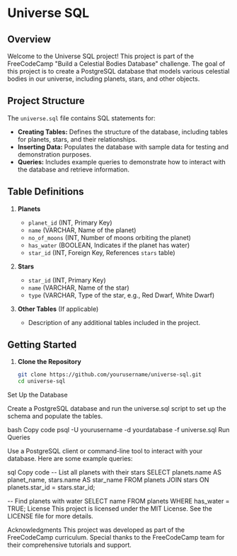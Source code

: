 # Universe SQL

## Overview

Welcome to the Universe SQL project! This project is part of the FreeCodeCamp "Build a Celestial Bodies Database" challenge. The goal of this project is to create a PostgreSQL database that models various celestial bodies in our universe, including planets, stars, and other objects.

## Project Structure

The `universe.sql` file contains SQL statements for:

- **Creating Tables:** Defines the structure of the database, including tables for planets, stars, and their relationships.
- **Inserting Data:** Populates the database with sample data for testing and demonstration purposes.
- **Queries:** Includes example queries to demonstrate how to interact with the database and retrieve information.

## Table Definitions

1. **Planets**
   - `planet_id` (INT, Primary Key)
   - `name` (VARCHAR, Name of the planet)
   - `no_of_moons` (INT, Number of moons orbiting the planet)
   - `has_water` (BOOLEAN, Indicates if the planet has water)
   - `star_id` (INT, Foreign Key, References `stars` table)

2. **Stars**
   - `star_id` (INT, Primary Key)
   - `name` (VARCHAR, Name of the star)
   - `type` (VARCHAR, Type of the star, e.g., Red Dwarf, White Dwarf)

3. **Other Tables** (If applicable)
   - Description of any additional tables included in the project.

## Getting Started

1. **Clone the Repository**

   ```bash
   git clone https://github.com/yourusername/universe-sql.git
   cd universe-sql
Set Up the Database

Create a PostgreSQL database and run the universe.sql script to set up the schema and populate the tables.

bash
Copy code
psql -U yourusername -d yourdatabase -f universe.sql
Run Queries

Use a PostgreSQL client or command-line tool to interact with your database. Here are some example queries:

sql
Copy code
-- List all planets with their stars
SELECT planets.name AS planet_name, stars.name AS star_name
FROM planets
JOIN stars ON planets.star_id = stars.star_id;

-- Find planets with water
SELECT name FROM planets WHERE has_water = TRUE;
License
This project is licensed under the MIT License. See the LICENSE file for more details.

Acknowledgments
This project was developed as part of the FreeCodeCamp curriculum. Special thanks to the FreeCodeCamp team for their comprehensive tutorials and support.


